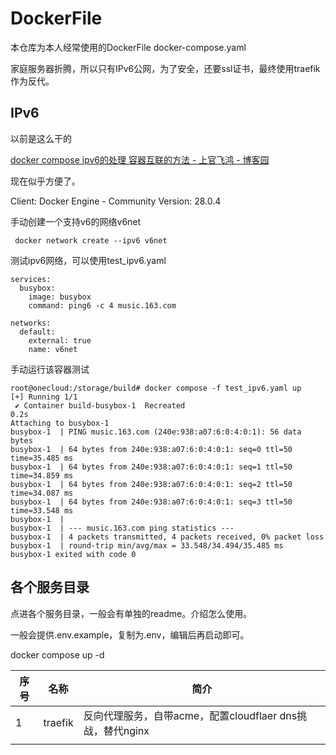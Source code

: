 
# DockerFile

本仓库为本人经常使用的DockerFile  docker-compose.yaml

家庭服务器折腾，所以只有IPv6公网，为了安全，还要ssl证书，最终使用traefik作为反代。

## IPv6

以前是这么干的

[docker compose ipv6的处理 容器互联的方法 - 上官飞鸿 - 博客园](https://www.cnblogs.com/jackadam/p/16617369.html)

现在似乎方便了。

Client: Docker Engine - Community
 Version:    28.0.4

手动创建一个支持v6的网络v6net

```
 docker network create --ipv6 v6net
```

测试ipv6网络，可以使用test_ipv6.yaml

```
services:
  busybox:
    image: busybox
    command: ping6 -c 4 music.163.com

networks:
  default:
    external: true
    name: v6net

```

手动运行该容器测试

```
root@onecloud:/storage/build# docker compose -f test_ipv6.yaml up
[+] Running 1/1
 ✔ Container build-busybox-1  Recreated                                                                                                                                                                                                 0.2s
Attaching to busybox-1
busybox-1  | PING music.163.com (240e:938:a07:6:0:4:0:1): 56 data bytes
busybox-1  | 64 bytes from 240e:938:a07:6:0:4:0:1: seq=0 ttl=50 time=35.485 ms
busybox-1  | 64 bytes from 240e:938:a07:6:0:4:0:1: seq=1 ttl=50 time=34.859 ms
busybox-1  | 64 bytes from 240e:938:a07:6:0:4:0:1: seq=2 ttl=50 time=34.087 ms
busybox-1  | 64 bytes from 240e:938:a07:6:0:4:0:1: seq=3 ttl=50 time=33.548 ms
busybox-1  |
busybox-1  | --- music.163.com ping statistics ---
busybox-1  | 4 packets transmitted, 4 packets received, 0% packet loss
busybox-1  | round-trip min/avg/max = 33.548/34.494/35.485 ms
busybox-1 exited with code 0

```

## 各个服务目录

点进各个服务目录，一般会有单独的readme。介绍怎么使用。

一般会提供.env.example，复制为.env，编辑后再启动即可。

docker compose up -d

| 序号 | 名称    | 简介                                                      |
| ---- | ------- | --------------------------------------------------------- |
| 1    | traefik | 反向代理服务，自带acme，配置cloudflaer dns挑战，替代nginx |
|      |         |                                                           |
